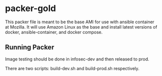 # packer-gold

This packer file is meant to be the base AMI for use with ansible container
at Mozilla.  It will use Amazon Linux as the base and install latest versions of
docker, ansible-container, and docker compose.

## Running Packer

Image testing should be done in infosec-dev and then released to prod.

There are two scripts: build-dev.sh and build-prod.sh respectively. 
